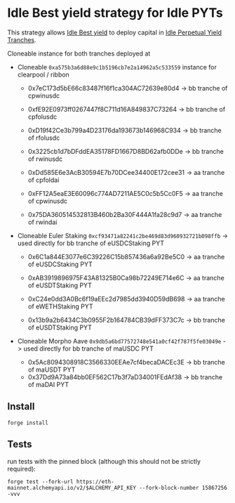 # Idle Best yield strategy for Idle PYTs
This strategy allows [Idle Best yield](https://github.com/Idle-Labs/idle-contracts) to deploy capital in [Idle Perpetual Yield Tranches](https://github.com/Idle-Labs/idle-tranches).

Cloneable instance for both tranches deployed at 
- Cloneable `0xa575b3a6d88e9c1b5196cb7e2a14962a5c533559` instance for clearpool / ribbon
  - 0x7eC173d5bE66c83487f16f1ca304AC72639e80d4 ->  bb tranche of cpwinusdc
  - 0xfE92E0973ff0267447f8C711d16A849837C73264 ->  bb tranche of cpfolusdc
  - 0xD19f42Ce3b799a4D23176da193673b146968C934 ->  bb tranche of rfolusdc
  - 0x3225cb1d7bDFddEA35178FD1667D8BD62afb0DDe ->  bb tranche of rwinusdc

  - 0xDd585E6e3AcB30594E7b70DCee34400E172cee31 -> aa tranche of cpfoldai
  - 0xFF12A5eaE3E60096c774AD7211AE5C0c5b5Cc0F5 -> aa tranche of cpwinusdc
  - 0x75DA360514532813B460b2Ba30F444A1fa28c9d7 -> aa tranche of rwindai

- Cloneable Euler Staking `0xcf93471a82241c2be469d83d960932721b098ffb` 
  -> used directly for bb tranche of eUSDCStaking PYT
  - 0x6C1a844E3077e6C39226C15b857436a6a92Be5C0 -> aa tranche of eUSDCStaking PYT
  - 0xAB3919896975F43A81325B0Ca98b72249E714e6C -> aa tranche of eUSDTStaking PYT
  - 0xC24e0dd3A0Bc6f19aEEc2d7985dd3940D59dB698 -> aa tranche of eWETHStaking PYT

  - 0x13b9a2b6434C3b0955F2b164784CB39dFF373C7c -> bb tranche of eUSDTStaking PYT

- Cloneable Morpho Aave `0x9db5a6bd77572748e541a0cf42f787f5fe03049e` 
  -> used directly for bb tranche of maUSDC PYT
  - 0x5Ac8094308918C3566330EEAe7cf4becaDACEc3E -> bb tranche of maUSDT PYT
  - 0x37Dd9A73a84bb0EF562C17b3f7aD34001FEdAf38 -> bb tranche of maDAI PYT

## Install

`forge install`

## Tests
run tests with the pinned block (although this should not be strictly required):

`forge test --fork-url https://eth-mainnet.alchemyapi.io/v2/$ALCHEMY_API_KEY --fork-block-number 15867256 -vvv`